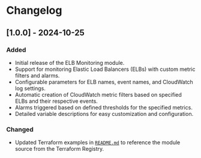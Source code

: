 # Changelog

## [1.0.0] - 2024-10-25

### Added
- Initial release of the ELB Monitoring module.
- Support for monitoring Elastic Load Balancers (ELBs) with custom metric filters and alarms.
- Configurable parameters for ELB names, event names, and CloudWatch log settings.
- Automatic creation of CloudWatch metric filters based on specified ELBs and their respective events.
- Alarms triggered based on defined thresholds for the specified metrics.
- Detailed variable descriptions for easy customization and configuration.

### Changed
- Updated Terraform examples in [`README.md`](README.md) to reference the module source from the Terraform Registry.

